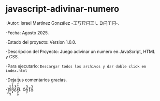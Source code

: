 # javascript-adivinar-numero

-Autor: Israel Martínez González -工丂尺闩㠪㇄ ᗪ闩ㄒ闩-.

-Fecha: Agosto 2025.

-Estado del proyecto: Version 1.0.0.

-Descripcion del Proyecto: Juego adivinar un numero en JavaScript, HTML y CSS.

-Para ejecutarlo: ```Descargar todos los archivos y dar doble click en index.html```

-Deja tus comentarios gracias.

-Ï̗̮̪S̖̜͚͉̜̽͌R̞̟͌̊̾̋Ä̤́̂̚E̺̭̹͖͆̈͋̈́̈́͑̋͑͑ͅL̀ D̽Ä̤̝̦́̂̚ȚͬÄ̤́̂̚ 
